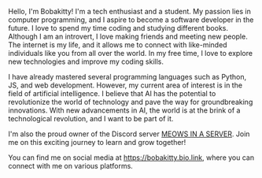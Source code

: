 Hello, I'm Bobakitty! I'm a tech enthusiast and a student. My passion lies in computer programming, and I aspire to become a software developer in the future. I love to spend my time coding and studying different books. Although I am an introvert, I love making friends and meeting new people. The internet is my life, and it allows me to connect with like-minded individuals like you from all over the world. In my free time, I love to explore new technologies and improve my coding skills. 

I have already mastered several programming languages such as Python, JS, and web development. However, my current area of interest is in the field of artificial intelligence. I believe that AI has the potential to revolutionize the world of technology and pave the way for groundbreaking innovations. With new advancements in AI, the world is at the brink of a technological revolution, and I want to be part of it. 

I'm also the proud owner of the Discord server [MEOWS IN A SERVER](https://discord.com/invite/GuZnZqDbb5). Join me on this exciting journey to learn and grow together!


You can find me on social media at https://bobakitty.bio.link, where you can connect with me on various platforms.
